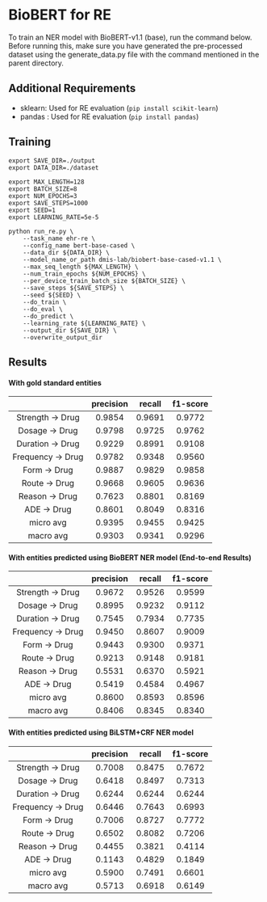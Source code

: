 # BioBERT for RE
To train an NER model with BioBERT-v1.1 (base), run the command below.
<br>
Before running this, make sure you have generated the pre-processed dataset using the generate_data.py file with the command mentioned in the parent directory. 

## Additional Requirements
- sklearn: Used for RE evaluation (`pip install scikit-learn`)
- pandas : Used for RE evaluation (`pip install pandas`)

## Training
```
export SAVE_DIR=./output
export DATA_DIR=./dataset

export MAX_LENGTH=128
export BATCH_SIZE=8
export NUM_EPOCHS=3
export SAVE_STEPS=1000
export SEED=1
export LEARNING_RATE=5e-5

python run_re.py \
    --task_name ehr-re \
    --config_name bert-base-cased \
    --data_dir ${DATA_DIR} \
    --model_name_or_path dmis-lab/biobert-base-cased-v1.1 \
    --max_seq_length ${MAX_LENGTH} \
    --num_train_epochs ${NUM_EPOCHS} \
    --per_device_train_batch_size ${BATCH_SIZE} \
    --save_steps ${SAVE_STEPS} \
    --seed ${SEED} \
    --do_train \
    --do_eval \
    --do_predict \
    --learning_rate ${LEARNING_RATE} \
    --output_dir ${SAVE_DIR} \
    --overwrite_output_dir
```

## Results
#### With gold standard entities
|             | precision |   recall | f1-score |
|:---:|:---:|:---:|:---:|
|Strength -> Drug |      0.9854 |     0.9691|      0.9772|
|Dosage -> Drug |      0.9798  |    0.9725  |    0.9762   |
| Duration -> Drug |      0.9229  |    0.8991  |    0.9108   |
| Frequency -> Drug |      0.9782  |    0.9348  |    0.9560   |
| Form -> Drug |      0.9887  |    0.9829  |    0.9858   |
| Route -> Drug |      0.9668  |    0.9605  |    0.9636   |
| Reason -> Drug |      0.7623  |    0.8801  |    0.8169   |
| ADE -> Drug |      0.8601  |    0.8049  |    0.8316   |
|   micro avg |      0.9395  |    0.9455  |    0.9425   |
|   macro avg |      0.9303  |    0.9341  |    0.9296   |

#### With entities predicted using BioBERT NER model (End-to-end Results)
|             | precision |   recall | f1-score |
|:---:|:---:|:---:|:---:|
|Strength -> Drug |      0.9672 |     0.9526|      0.9599|
|Dosage -> Drug |      0.8995  |    0.9232  |    0.9112   |
| Duration -> Drug |      0.7545  |    0.7934  |    0.7735   |
| Frequency -> Drug |      0.9450  |    0.8607  |    0.9009   |
| Form -> Drug |      0.9443  |    0.9300  |    0.9371   |
| Route -> Drug |      0.9213  |    0.9148  |    0.9181   |
| Reason -> Drug |      0.5531  |    0.6370  |    0.5921   |
| ADE -> Drug |      0.5419  |    0.4584  |    0.4967   |
|   micro avg |      0.8600  |    0.8593  |    0.8596   |
|   macro avg |      0.8406  |    0.8345  |    0.8340   |

#### With entities predicted using BiLSTM+CRF NER model
|             | precision |   recall | f1-score |
|:---:|:---:|:---:|:---:|
|Strength -> Drug |      0.7008 |     0.8475|      0.7672|
|Dosage -> Drug |      0.6418  |    0.8497  |    0.7313   |
| Duration -> Drug |      0.6244  |    0.6244  |    0.6244   |
| Frequency -> Drug |      0.6446  |    0.7643  |    0.6993   |
| Form -> Drug |      0.7006  |    0.8727  |    0.7772   |
| Route -> Drug |      0.6502  |    0.8082  |    0.7206   |
| Reason -> Drug |      0.4455  |    0.3821  |    0.4114   |
| ADE -> Drug |      0.1143  |    0.4829  |    0.1849   |
|   micro avg |      0.5900  |    0.7491  |    0.6601   |
|   macro avg |      0.5713  |    0.6918  |    0.6149   |